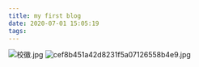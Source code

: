 ```yaml
---
title: my first blog
date: 2020-07-01 15:05:19
tags:
---
```

![校徽.jpg](https://i.loli.net/2020/07/01/gKlmfDTJtGeEhFq.jpg)
![cef8b451a42d8231f5a07126558b4e9.jpg](https://i.loli.net/2020/07/01/VLUCGIeKi9pHJyP.jpg)